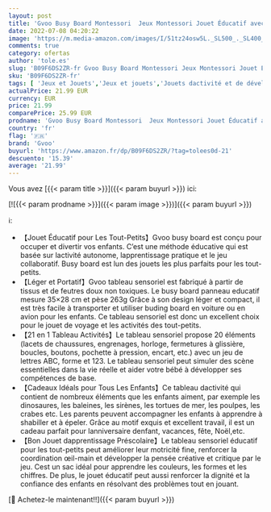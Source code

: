 ```yaml
---
layout: post
title: 'Gvoo Busy Board Montessori  Jeux Montessori Jouet Éducatif avec Encart pour Enfants Apprendre Compétences de Vie  Tableau Sensoriel Cadeau avec des Boucles  Boutons pour Bébé Garçons Filles'
date: 2022-07-08 04:20:22
image: 'https://m.media-amazon.com/images/I/51tz24osw5L._SL500_._SL400_.jpg'
comments: true
category: ofertas
author: 'tole.es'
slug: 'B09F6DS2ZR-fr Gvoo Busy Board Montessori Jeux Montessori Jouet Éducatif...'
sku: 'B09F6DS2ZR-fr'
tags: [ 'Jeux et Jouets','Jeux et jouets','Jouets dactivité et de développement','Jouets déveil et 1er âge','Réveils éducatifs','gvoo','🇫🇷', ]
actualPrice: 21.99 EUR
currency: EUR
price: 21.99
comparePrice: 25.99 EUR
prodname: 'Gvoo Busy Board Montessori  Jeux Montessori Jouet Éducatif avec Encart pour Enfants Apprendre Compétences de Vie  Tableau Sensoriel Cadeau avec des Boucles  Boutons pour Bébé Garçons Filles'
country: 'fr'
flag: '🇫🇷'
brand: 'Gvoo'
buyurl: 'https://www.amazon.fr/dp/B09F6DS2ZR/?tag=tolees0d-21'
descuento: '15.39'
average: '21.99'
---
```


Vous avez [{{< param title >}}]({{< param buyurl >}}) ici:

[![{{< param prodname >}}]({{< param image >}})]({{< param buyurl >}})

ℹ️:

- 【Jouet Éducatif pour Les Tout-Petits】Gvoo busy board est conçu pour occuper et divertir vos enfants. C’est une méthode éducative qui est basée sur lactivité autonome, lapprentissage pratique et le jeu collaboratif. Busy board est lun des jouets les plus parfaits pour les tout-petits.
- 【Léger et Portatif】Gvoo tableau sensoriel est fabriqué à partir de tissus et de feutres doux non toxiques. Le busy board panneau educatif mesure 35×28 cm et pèse 263g Grâce à son design léger et compact, il est très facile à transporter et utiliser buding board en voiture ou en avion pour les enfants. Ce tableau sensoriel est donc un excellent choix pour le jouet de voyage et les activités des tout-petits.
- 【21 en 1 Tableau Activités】Le tableau sensoriel propose 20 éléments (lacets de chaussures, engrenages, horloge, fermetures à glissière, boucles, boutons, pochette à pression, encart, etc.) avec un jeu de lettres ABC, forme et 123. Le tableau sensoriel peut simuler des scène essentielles dans la vie réelle et aider votre bébé à développer ses compétences de base.
- 【Cadeaux Idéals pour Tous Les Enfants】Ce tableau dactivité qui contient de nombreux éléments que les enfants aiment, par exemple les dinosaures, les baleines, les sirènes, les tortues de mer, les poulpes, les crabes etc. Les parents peuvent accompagner les enfants à apprendre à shabiller et à épeler. Grâce au motif exquis et excellent travail, il est un cadeau parfait pour lanniversaire denfant, vacances, fête, Noël,etc.
- 【Bon Jouet dapprentissage Préscolaire】Le tableau sensoriel éducatif pour les tout-petits peut améliorer leur motricité fine, renforcer la coordination œil-main et développer la pensée créative et critique par le jeu. Cest un sac idéal pour apprendre les couleurs, les formes et les chiffres. De plus, le jouet éducatif peut aussi renforcer la dignité et la confiance des enfants en résolvant des problèmes tout en jouant.

[🛒 Achetez-le maintenant!!]({{< param buyurl >}})
